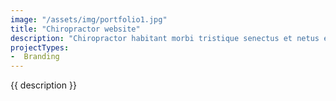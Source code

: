 ```yaml
---
image: "/assets/img/portfolio1.jpg"
title: "Chiropractor website"
description: "Chiropractor habitant morbi tristique senectus et netus et malesuada."
projectTypes:
-  Branding
---
```


{{ description }}
 
